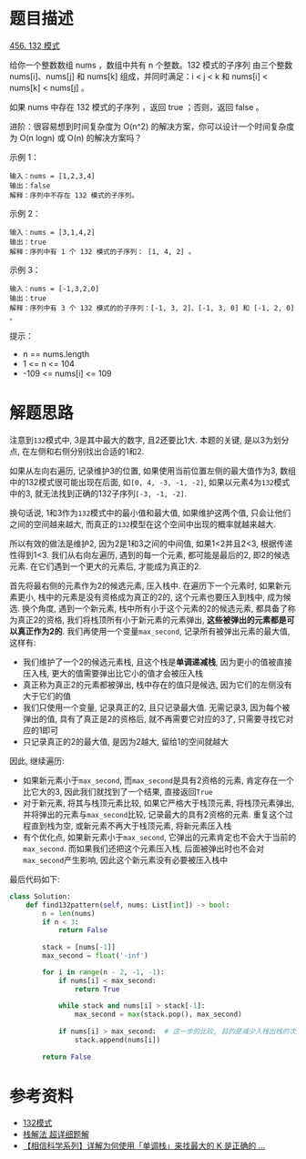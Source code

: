 # 题目描述

[456. 132 模式](https://leetcode-cn.com/problems/132-pattern/)

给你一个整数数组 nums ，数组中共有 n 个整数。132 模式的子序列 由三个整数 nums[i]、nums[j] 和 nums[k] 组成，并同时满足：i < j < k 和 nums[i] < nums[k] < nums[j] 。

如果 nums 中存在 132 模式的子序列 ，返回 true ；否则，返回 false 。

进阶：很容易想到时间复杂度为 O(n^2) 的解决方案，你可以设计一个时间复杂度为 O(n logn) 或 O(n) 的解决方案吗？

示例 1：
```
输入：nums = [1,2,3,4]
输出：false
解释：序列中不存在 132 模式的子序列。
```

示例 2：
```
输入：nums = [3,1,4,2]
输出：true
解释：序列中有 1 个 132 模式的子序列： [1, 4, 2] 。
```

示例 3：
```
输入：nums = [-1,3,2,0]
输出：true
解释：序列中有 3 个 132 模式的的子序列：[-1, 3, 2]、[-1, 3, 0] 和 [-1, 2, 0] 。
```

提示：

- n == nums.length
- 1 <= n <= 104
- -109 <= nums[i] <= 109

# 解题思路

注意到`132`模式中, 3是其中最大的数字, 且2还要比1大. 本题的关键, 是以3为划分点, 在左侧和右侧分别找出合适的1和2.

如果从左向右遍历, 记录维护3的位置, 如果使用当前位置左侧的最大值作为3, 数组中的132模式很可能出现在后面, 如`[0, 4, -3, -1, -2]`, 如果以元素4为`132`模式中的3, 就无法找到正确的132子序列`[-3, -1, -2]`.

换句话说, 1和3作为`132`模式中的最小值和最大值, 如果维护这两个值, 只会让他们之间的空间越来越大, 而真正的`132`模型在这个空间中出现的概率就越来越大.

所以有效的做法是维护2, 因为2是1和3之间的中间值, 如果1<2并且2<3, 根据传递性得到1<3. 我们从右向左遍历, 遇到的每一个元素, 都可能是最后的2, 即2的候选元素. 在它们遇到一个更大的元素后, 才能成为真正的2.

首先将最右侧的元素作为2的候选元素, 压入栈中. 在遍历下一个元素时, 如果新元素更小, 栈中的元素是没有资格成为真正的2的, 这个元素也要压入到栈中, 成为候选. 换个角度, 遇到一个新元素, 栈中所有小于这个元素的2的候选元素, 都具备了称为真正2的资格, 我们将栈顶所有小于新元素的元素弹出, **这些被弹出的元素都是可以真正作为2的**. 我们再使用一个变量`max_second`, 记录所有被弹出元素的最大值, 这样有:

- 我们维护了一个2的候选元素栈, 且这个栈是**单调递减栈**, 因为更小的值被直接压入栈, 更大的值需要弹出比它小的值才会被压入栈
- 真正称为真正2的元素都被弹出, 栈中存在的值只是候选, 因为它们的左侧没有大于它们的值
- 我们只使用一个变量, 记录真正的2, 且只记录最大值. 无需记录3, 因为每个被弹出的值, 具有了真正是2的资格后, 就不再需要它对应的3了, 只需要寻找它对应的1即可
- 只记录真正的2的最大值, 是因为2越大, 留给1的空间就越大

因此, 继续遍历:

- 如果新元素小于`max_second`, 而`max_second`是具有2资格的元素, 肯定存在一个比它大的3, 因此我们就找到了一个结果, 直接返回`True`
- 对于新元素, 将其与栈顶元素比较, 如果它严格大于栈顶元素, 将栈顶元素弹出, 并将弹出的元素与`max_second`比较, 记录最大的具有2资格的元素. 重复这个过程直到栈为空, 或新元素不再大于栈顶元素, 将新元素压入栈
- 有个优化点, 如果新元素小于`max_second`, 它弹出的元素肯定也不会大于当前的`max_second`. 而如果我们还把这个元素压入栈, 后面被弹出时也不会对`max_second`产生影响, 因此这个新元素没有必要被压入栈中

最后代码如下:

```python
class Solution:
    def find132pattern(self, nums: List[int]) -> bool:
        n = len(nums)
        if n < 3:
            return False
        
        stack = [nums[-1]]
        max_second = float('-inf')

        for i in range(n - 2, -1, -1):
            if nums[i] < max_second:
                return True
            
            while stack and nums[i] > stack[-1]:
                max_second = max(stack.pop(), max_second)
            
            if nums[i] > max_second:  # 这一步的比较, 目的是减少入栈出栈的次数, 提速. 可省略, 直接将当前值入栈
                stack.append(nums[i])
        
        return False
```

# 参考资料

- [132模式](https://leetcode-cn.com/problems/132-pattern/solution/132mo-shi-by-leetcode-solution-ye89/)
- [栈解法 超详细题解](https://leetcode-cn.com/problems/132-pattern/solution/zhan-jie-fa-chao-xiang-xi-ti-jie-by-siyy/)
- [【相信科学系列】详解为何使用「单调栈」来找最大的 K 是正确的 ...](https://leetcode-cn.com/problems/132-pattern/solution/xiang-xin-ke-xue-xi-lie-xiang-jie-wei-he-95gt/)
